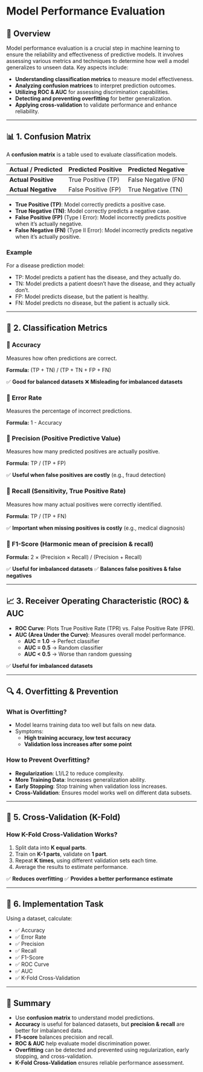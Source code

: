 # Model Performance Evaluation

## 📌 Overview
Model performance evaluation is a crucial step in machine learning to ensure the reliability and effectiveness of predictive models. It involves assessing various metrics and techniques to determine how well a model generalizes to unseen data. Key aspects include:
- **Understanding classification metrics** to measure model effectiveness.
- **Analyzing confusion matrices** to interpret prediction outcomes.
- **Utilizing ROC & AUC** for assessing discrimination capabilities.
- **Detecting and preventing overfitting** for better generalization.
- **Applying cross-validation** to validate performance and enhance reliability.
---

## 📊 1. Confusion Matrix
A **confusion matrix** is a table used to evaluate classification models.

| Actual / Predicted | Predicted Positive | Predicted Negative |
|--------------------|--------------------|--------------------|
| **Actual Positive** | True Positive (TP) | False Negative (FN) |
| **Actual Negative** | False Positive (FP) | True Negative (TN) |

- **True Positive (TP)**: Model correctly predicts a positive case.
- **True Negative (TN)**: Model correctly predicts a negative case.
- **False Positive (FP)** (Type I Error): Model incorrectly predicts positive when it’s actually negative.
- **False Negative (FN)** (Type II Error): Model incorrectly predicts negative when it’s actually positive.

### Example
For a disease prediction model:
- TP: Model predicts a patient has the disease, and they actually do.
- TN: Model predicts a patient doesn’t have the disease, and they actually don’t.
- FP: Model predicts disease, but the patient is healthy.
- FN: Model predicts no disease, but the patient is actually sick.

---

## 📏 2. Classification Metrics

### **🔹 Accuracy**
Measures how often predictions are correct.

**Formula:** (TP + TN) / (TP + TN + FP + FN)

✅ **Good for balanced datasets** ❌ **Misleading for imbalanced datasets**

### **🔹 Error Rate**
Measures the percentage of incorrect predictions.

**Formula:** 1 - Accuracy

### **🔹 Precision** (Positive Predictive Value)
Measures how many predicted positives are actually positive.

**Formula:** TP / (TP + FP)

✅ **Useful when false positives are costly** (e.g., fraud detection)

### **🔹 Recall (Sensitivity, True Positive Rate)**
Measures how many actual positives were correctly identified.

**Formula:** TP / (TP + FN)

✅ **Important when missing positives is costly** (e.g., medical diagnosis)

### **🔹 F1-Score** (Harmonic mean of precision & recall)

**Formula:** 2 × (Precision × Recall) / (Precision + Recall)

✅ **Useful for imbalanced datasets** ✅ **Balances false positives & false negatives**

---

## 📈 3. Receiver Operating Characteristic (ROC) & AUC

- **ROC Curve**: Plots True Positive Rate (TPR) vs. False Positive Rate (FPR).
- **AUC (Area Under the Curve)**: Measures overall model performance.
  - **AUC = 1.0** → Perfect classifier
  - **AUC = 0.5** → Random classifier
  - **AUC < 0.5** → Worse than random guessing

✅ **Useful for imbalanced datasets**

---

## 🔍 4. Overfitting & Prevention
### **What is Overfitting?**
- Model learns training data too well but fails on new data.
- Symptoms:
  - **High training accuracy, low test accuracy**
  - **Validation loss increases after some point**

### **How to Prevent Overfitting?**
- **Regularization**: L1/L2 to reduce complexity.
- **More Training Data**: Increases generalization ability.
- **Early Stopping**: Stop training when validation loss increases.
- **Cross-Validation**: Ensures model works well on different data subsets.

---

## 🔁 5. Cross-Validation (K-Fold)
### **How K-Fold Cross-Validation Works?**
1. Split data into **K equal parts**.
2. Train on **K-1 parts**, validate on **1 part**.
3. Repeat **K times**, using different validation sets each time.
4. Average the results to estimate performance.

✅ **Reduces overfitting** ✅ **Provides a better performance estimate**

---

## 🚀 6. Implementation Task
Using a dataset, calculate:
- ✅ Accuracy
- ✅ Error Rate
- ✅ Precision
- ✅ Recall
- ✅ F1-Score
- ✅ ROC Curve
- ✅ AUC
- ✅ K-Fold Cross-Validation

---

## 📌 Summary
- Use **confusion matrix** to understand model predictions.
- **Accuracy** is useful for balanced datasets, but **precision & recall** are better for imbalanced data.
- **F1-score** balances precision and recall.
- **ROC & AUC** help evaluate model discrimination power.
- **Overfitting** can be detected and prevented using regularization, early stopping, and cross-validation.
- **K-Fold Cross-Validation** ensures reliable performance assessment.
